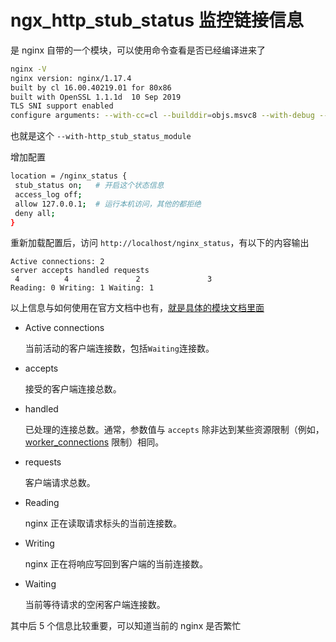 # ngx_http_stub_status 监控链接信息

是 nginx 自带的一个模块，可以使用命令查看是否已经编译进来了

```bash
nginx -V
nginx version: nginx/1.17.4
built by cl 16.00.40219.01 for 80x86
built with OpenSSL 1.1.1d  10 Sep 2019
TLS SNI support enabled
configure arguments: --with-cc=cl --builddir=objs.msvc8 --with-debug --prefix= --conf-path=conf/nginx.conf --pid-path=logs/nginx.pid --http-log-path=logs/access.log --error-log-path=logs/error.log --sbin-path=nginx.exe --http-client-body-temp-path=temp/client_body_temp --http-proxy-temp-path=temp/proxy_temp --http-fastcgi-temp-path=temp/fastcgi_temp --http-scgi-temp-path=temp/scgi_temp --http-uwsgi-temp-path=temp/uwsgi_temp --with-cc-opt=-DFD_SETSIZE=1024 --with-pcre=objs.msvc8/lib/pcre-8.43 --with-zlib=objs.msvc8/lib/zlib-1.2.11 --with-http_v2_module --with-http_realip_module --with-http_addition_module --with-http_sub_module --with-http_dav_module --with-http_stub_status_module --with-http_flv_module --with-http_mp4_module --with-http_gunzip_module --with-http_gzip_static_module --with-http_auth_request_module --with-http_random_index_module --with-http_secure_link_module --with-http_slice_module --with-mail --with-stream --with-openssl=objs.msvc8/lib/openssl-1.1.1d --with-openssl-opt='no-asm no-tests -D_WIN32_WINNT=0x0501' --with-http_ssl_module --with-mail_ssl_module --with-stream_ssl_module
```

也就是这个 `--with-http_stub_status_module`

增加配置

```bash
location = /nginx_status {
 stub_status on;   # 开启这个状态信息
 access_log off;
 allow 127.0.0.1;  # 运行本机访问，其他的都拒绝
 deny all;
}
```

重新加载配置后，访问 `http://localhost/nginx_status`，有以下的内容输出

```
Active connections: 2 									
server accepts handled requests
 4 			4 				2				3 
Reading: 0 Writing: 1 Waiting: 1 
```

以上信息与如何使用在官方文档中也有，[就是具体的模块文档里面](http://nginx.org/en/docs/http/ngx_http_stub_status_module.html)


- Active connections


  当前活动的客户端连接数，包括`Waiting`连接数。

- accepts


  接受的客户端连接总数。

- handled


  已处理的连接总数。通常，参数值与 `accepts`  除非达到某些资源限制（例如， [worker_connections](http://nginx.org/en/docs/ngx_core_module.html#worker_connections) 限制）相同。

- requests


  客户端请求总数。

- Reading


  nginx 正在读取请求标头的当前连接数。

- Writing


  nginx 正在将响应写回到客户端的当前连接数。

- Waiting


  当前等待请求的空闲客户端连接数。

其中后 5 个信息比较重要，可以知道当前的 nginx 是否繁忙

<iframe  height="500px" width="100%" frameborder=0 allowfullscreen="true" :src="$withBase('/ads.html')"></iframe>
